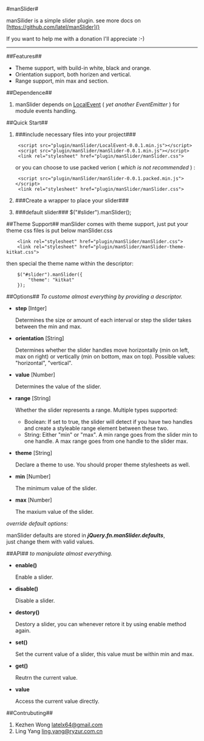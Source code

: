#manSlider#

manSilider is a simple slider plugin.
see more docs on [https://github.com/latel/manSlider]()

If you want to help me with a donation I'll appreciate :-)

---

##Features##
* Theme support, with build-in white, black and orange.
* Orientation support, both horizen and vertical.
* Range support, min max and section.

##Dependence##

1. manSlider depends on [LocalEvent](http://github.com/latel/LocalEvent) ( *yet another EventEmitter* ) for module events handling.


##Quick Start##
1. ###include necessary files into your project###

        <script src="plugin/manSlider/LocalEvent-0.0.1.min.js"></script>
	    <script src="plugin/manSlider/manSlider-0.0.1.min.js"></script>
        <link rel="stylesheet" href="plugin/manSlider/manSlider.css">
        
   or you can choose to use packed verion ( *which is not recommended* ) :
   
        <script src="plugin/manSlider/manSlider-0.0.1.packed.min.js"></script>
        <link rel="stylesheet" href="plugin/manSlider/manSlider.css">
        
2. ###Create a wrapper to place your slider###
        <div id="slider"></div>

3. ###default slider###
        $("#slider").manSlider();

##Theme Support##
manSlider comes with theme support, just put your theme css files is put below manSlider.css

        <link rel="stylesheet" href="plugin/manSlider/manSlider.css">
        <link rel="stylesheet" href="plugin/manSlider/manSlider-theme-kitkat.css">
        
then special the theme name within the descriptor:

        $("#slider").manSlider({
            "theme": "kitkat"
        });

##Options##
*To custome almost everything by providing a descriptor.*

- **step** [Intger]

   Determines the size or amount of each interval or step the slider takes between the min 
   and max.
   
- **orientation** [String]

   Determines whether the slider handles move horizontally (min on left, max on right) 
   or vertically (min on bottom, max on top). Possible values: "horizontal", "vertical".

- **value** [Number]

   Determines the value of the slider. 
   
- **range** [String]

   Whether the slider represents a range.
   Multiple types supported:   
   + Boolean: If set to true, the slider will detect if you have two handles and create a styleable range element between these two.
   + String: Either "min" or "max". A min range goes from the slider min to one handle. A max range goes from one handle to the slider max.

- **theme** [String]

   Declare a theme to use. You should proper theme stylesheets as well.

- **min** [Number]
   
   The minimum value of the slider.

- **max** [Number]

   The maxium value of the slider.

*override default options:*

manSlider defaults are stored in ***jQuery.fn.manSlider.defaults***,  
just change them with valid values.



##API##
*to manipulate almost everything.*

- **enable()**

  Enable a slider.
 
- **disable()**

  Disable a slider.

- **destory()**

  Destory a slider, you can whenever retore it by using enable method again.
  
- **set()**

  Set the current value of a slider, this value must be within min and max. 
  
- **get()**

  Reutrn the current value.

- **value**

  Access the current value directly.
  

##Contrubuting##

1. Kezhen Wong <latelx64@gmail.com>
2. Ling Yang <ling.yang@ryzur.com.cn>